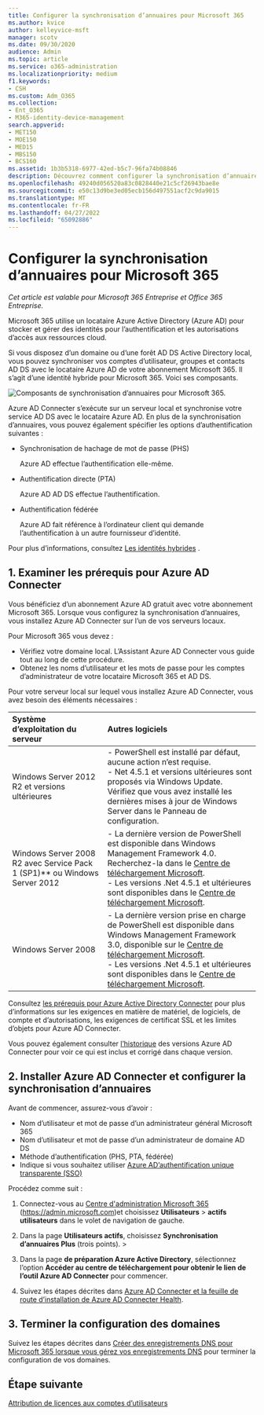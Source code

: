 ```yaml
---
title: Configurer la synchronisation d’annuaires pour Microsoft 365
ms.author: kvice
author: kelleyvice-msft
manager: scotv
ms.date: 09/30/2020
audience: Admin
ms.topic: article
ms.service: o365-administration
ms.localizationpriority: medium
f1.keywords:
- CSH
ms.custom: Adm_O365
ms.collection:
- Ent_O365
- M365-identity-device-management
search.appverid:
- MET150
- MOE150
- MED15
- MBS150
- BCS160
ms.assetid: 1b3b5318-6977-42ed-b5c7-96fa74b08846
description: Découvrez comment configurer la synchronisation d’annuaires entre Microsoft 365 et votre Active Directory local.
ms.openlocfilehash: 49240d056520a83c0828440e21c5cf26943bae8e
ms.sourcegitcommit: e50c13d9be3ed05ecb156d497551acf2c9da9015
ms.translationtype: MT
ms.contentlocale: fr-FR
ms.lasthandoff: 04/27/2022
ms.locfileid: "65092886"
---
```

# <a name="set-up-directory-synchronization-for-microsoft-365"></a>Configurer la synchronisation d’annuaires pour Microsoft 365

*Cet article est valable pour Microsoft 365 Entreprise et Office 365 Entreprise.*

Microsoft 365 utilise un locataire Azure Active Directory (Azure AD) pour stocker et gérer des identités pour l’authentification et les autorisations d’accès aux ressources cloud. 

Si vous disposez d’un domaine ou d’une forêt AD DS Active Directory local, vous pouvez synchroniser vos comptes d’utilisateur, groupes et contacts AD DS avec le locataire Azure AD de votre abonnement Microsoft 365. Il s’agit d’une identité hybride pour Microsoft 365. Voici ses composants.

![Composants de synchronisation d’annuaires pour Microsoft 365.](../media/about-microsoft-365-identity/hybrid-identity.png)

Azure AD Connecter s’exécute sur un serveur local et synchronise votre service AD DS avec le locataire Azure AD. En plus de la synchronisation d’annuaires, vous pouvez également spécifier les options d’authentification suivantes :

- Synchronisation de hachage de mot de passe (PHS)

  Azure AD effectue l’authentification elle-même.

- Authentification directe (PTA)

  Azure AD AD DS effectue l’authentification.

- Authentification fédérée

  Azure AD fait référence à l’ordinateur client qui demande l’authentification à un autre fournisseur d’identité.

Pour plus d’informations, consultez [Les identités hybrides](plan-for-directory-synchronization.md) .
  
## <a name="1-review-prerequisites-for-azure-ad-connect"></a>1. Examiner les prérequis pour Azure AD Connecter

Vous bénéficiez d’un abonnement Azure AD gratuit avec votre abonnement Microsoft 365. Lorsque vous configurez la synchronisation d’annuaires, vous installez Azure AD Connecter sur l’un de vos serveurs locaux.
  
Pour Microsoft 365 vous devez :
  
- Vérifiez votre domaine local. L’Assistant Azure AD Connecter vous guide tout au long de cette procédure.
- Obtenez les noms d’utilisateur et les mots de passe pour les comptes d’administrateur de votre locataire Microsoft 365 et AD DS.

Pour votre serveur local sur lequel vous installez Azure AD Connecter, vous avez besoin des éléments nécessaires :
  
|**Système d’exploitation du serveur**|**Autres logiciels**|
|:-----|:-----|
|Windows Server 2012 R2 et versions ultérieures | - PowerShell est installé par défaut, aucune action n’est requise.  <br> - Net 4.5.1 et versions ultérieures sont proposés via Windows Update. Vérifiez que vous avez installé les dernières mises à jour de Windows Server dans le Panneau de configuration. |
|Windows Server 2008 R2 avec Service Pack 1 (SP1)** ou Windows Server 2012 | - La dernière version de PowerShell est disponible dans Windows Management Framework 4.0. Recherchez-la dans le [Centre de téléchargement Microsoft](https://go.microsoft.com/fwlink/p/?LinkId=717996).  <br> - Les versions .Net 4.5.1 et ultérieures sont disponibles dans le [Centre de téléchargement Microsoft](https://go.microsoft.com/fwlink/p/?LinkId=717996). |
|Windows Server 2008 | - La dernière version prise en charge de PowerShell est disponible dans Windows Management Framework 3.0, disponible sur le [Centre de téléchargement Microsoft](https://go.microsoft.com/fwlink/p/?LinkId=717996).  <br> - Les versions .Net 4.5.1 et ultérieures sont disponibles dans le [Centre de téléchargement Microsoft](https://go.microsoft.com/fwlink/p/?LinkId=717996). |

Consultez [les prérequis pour Azure Active Directory Connecter](/azure/active-directory/hybrid/how-to-connect-install-prerequisites) pour plus d’informations sur les exigences en matière de matériel, de logiciels, de compte et d’autorisations, les exigences de certificat SSL et les limites d’objets pour Azure AD Connecter.
  
Vous pouvez également consulter [l’historique](/azure/active-directory/hybrid/reference-connect-version-history) des versions Azure AD Connecter pour voir ce qui est inclus et corrigé dans chaque version.

## <a name="2-install-azure-ad-connect-and-configure-directory-synchronization"></a>2. Installer Azure AD Connecter et configurer la synchronisation d’annuaires

Avant de commencer, assurez-vous d’avoir :

- Nom d’utilisateur et mot de passe d’un administrateur général Microsoft 365
- Nom d’utilisateur et mot de passe d’un administrateur de domaine AD DS
- Méthode d’authentification (PHS, PTA, fédérée)
- Indique si vous souhaitez utiliser [Azure AD’authentification unique transparente (SSO)](/azure/active-directory/hybrid/how-to-connect-sso)

Procédez comme suit :

1. Connectez-vous au [Centre d'administration Microsoft 365](https://admin.microsoft.com) (https://admin.microsoft.com)et choisissez **Utilisateurs** \> **actifs utilisateurs** dans le volet de navigation de gauche.
2. Dans la page **Utilisateurs actifs**, choisissez **Synchronisation d’annuaires Plus** (trois points). \> 
  
3. Dans la page **de préparation Azure Active Directory**, sélectionnez l’option **Accéder au centre de téléchargement pour obtenir le lien de l’outil Azure AD Connecter** pour commencer. 
4. Suivez les étapes décrites dans [Azure AD Connecter et la feuille de route d’installation de Azure AD Connecter Health](/azure/active-directory/hybrid/how-to-connect-install-roadmap).

## <a name="3-finish-setting-up-domains"></a>3. Terminer la configuration des domaines

Suivez les étapes décrites dans [Créer des enregistrements DNS pour Microsoft 365 lorsque vous gérez vos enregistrements DNS](/office365/admin/get-help-with-domains/create-dns-records-at-any-dns-hosting-provider) pour terminer la configuration de vos domaines.

## <a name="next-step"></a>Étape suivante

[Attribution de licences aux comptes d’utilisateurs](assign-licenses-to-user-accounts.md)